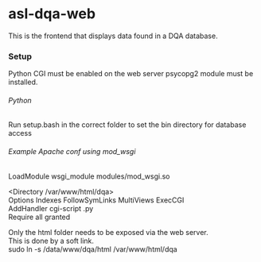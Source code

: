 # asl-dqa-web
This is the frontend that displays data found in a DQA database.

### Setup
Python CGI must be enabled on the web server
psycopg2 module must be installed.

###### Python
Run setup.bash in the correct folder to set the bin directory for database access

###### Example Apache conf using mod_wsgi
LoadModule wsgi_module modules/mod_wsgi.so  

<Directory /var/www/html/dqa>  
  Options Indexes FollowSymLinks MultiViews ExecCGI  
  AddHandler cgi-script .py  
  Require all granted  
</Directory>  



Only the html folder needs to be exposed via the web server.  
This is done by a soft link.  
sudo ln -s /data/www/dqa/html /var/www/html/dqa  
